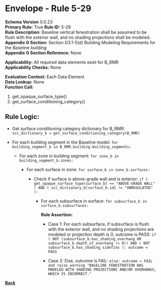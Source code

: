 # Envelope - Rule 5-29  
**Schema Version** 0.0.23  
**Primary Rule:** True
**Rule ID:** 5-29  
**Rule Description:** Baseline vertical fenestration shall be assumed to be flush with the exterior wall, and no shading projections shall be modeled.
**Appendix G Section:** Section G3.1-5(d) Building Modeling Requirements for the Baseline building  
**Appendix G Section Reference:**  None  

**Applicability:** All required data elements exist for B_RMR  
**Applicability Checks:** None  

**Evaluation Context:**  Each Data Element  
**Data Lookup:** None  
**Function Call:**
  1. get_opaque_surface_type()
  2. get_surface_conditioning_category()

## Rule Logic:

- Get surface conditioning category dictionary for B_RMR: ```scc_dictionary_b = get_surface_conditioning_category(B_RMR)```

- For each building segment in the Baseline model: ```for building_segment_b in B_RMR.building.building_segments:```

  - For each zone in building segment: ```for zone_b in building_segment_b.zones:```

    - For each surface in zone: ```for surface_b in zone_b.surfaces:```

      - Check if surface is above-grade wall and is exterior: ```if ( get_opaque_surface_type(surface_b) == "ABOVE-GRADE WALL" ) AND ( scc_dictionary_b[surface_b.id] != "UNREGULATED" ):```

        - For each subsurface in surface: ```for subsurface_b in surface_b.subsurfaces:```

          **Rule Assertion:**

          - Case 1: For each subsurface, if subsurface is flush with the exterior wall, and no shading projections are modeled or projection depth is 0, outcome is PASS: ```if ( NOT (subsurface_b.has_shading_overhang OR subsurface_b.depth_of_overhang != 0)) AND ( NOT subsurface_b.has_shading_sidefins ): outcome = PASS```

          - Case 2: Else, outcome is FAIL: ```else: outcome = FAIL and raise_warning "BASELINE FENESTRATION WAS MODELED WITH SHADING PROJECTIONS AND/OR OVERHANGS, WHICH IS INCORRECT."```

**[Back](../_toc.md)**

